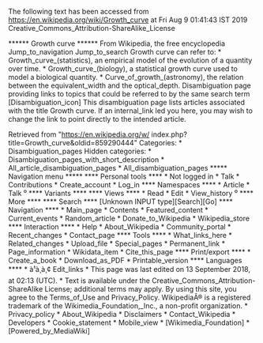 The following text has been accessed from https://en.wikipedia.org/wiki/Growth_curve at Fri Aug 9 01:41:43 IST 2019
Creative_Commons_Attribution-ShareAlike_License




















****** Growth curve ******
From Wikipedia, the free encyclopedia
Jump_to_navigation Jump_to_search
Growth curve can refer to:
    * Growth_curve_(statistics), an empirical model of the evolution of a
      quantity over time.
    * Growth_curve_(biology), a statistical growth curve used to model a
      biological quantity.
    * Curve_of_growth_(astronomy), the relation between the equivalent_width
      and the optical_depth.
                      Disambiguation page providing links to topics that could
                      be referred to by the same search term
[Disambiguation_icon] This disambiguation page lists articles associated with
                      the title Growth curve.
                      If an internal_link led you here, you may wish to change
                      the link to point directly to the intended article.

Retrieved from "https://en.wikipedia.org/w/
index.php?title=Growth_curve&oldid=859290444"
Categories:
    * Disambiguation_pages
Hidden categories:
    * Disambiguation_pages_with_short_description
    * All_article_disambiguation_pages
    * All_disambiguation_pages
***** Navigation menu *****
**** Personal tools ****
    * Not logged in
    * Talk
    * Contributions
    * Create_account
    * Log_in
**** Namespaces ****
    * Article
    * Talk
⁰
**** Variants ****
**** Views ****
    * Read
    * Edit
    * View_history
⁰
**** More ****
**** Search ****
[Unknown INPUT type][Search][Go]
**** Navigation ****
    * Main_page
    * Contents
    * Featured_content
    * Current_events
    * Random_article
    * Donate_to_Wikipedia
    * Wikipedia_store
**** Interaction ****
    * Help
    * About_Wikipedia
    * Community_portal
    * Recent_changes
    * Contact_page
**** Tools ****
    * What_links_here
    * Related_changes
    * Upload_file
    * Special_pages
    * Permanent_link
    * Page_information
    * Wikidata_item
    * Cite_this_page
**** Print/export ****
    * Create_a_book
    * Download_as_PDF
    * Printable_version
**** Languages ****
    * à¹à¸à¸¢
Edit_links
    * This page was last edited on 13 September 2018, at 02:13 (UTC).
    * Text is available under the Creative_Commons_Attribution-ShareAlike
      License; additional terms may apply. By using this site, you agree to the
      Terms_of_Use and Privacy_Policy. WikipediaÂ® is a registered trademark of
      the Wikimedia_Foundation,_Inc., a non-profit organization.
    * Privacy_policy
    * About_Wikipedia
    * Disclaimers
    * Contact_Wikipedia
    * Developers
    * Cookie_statement
    * Mobile_view
    * [Wikimedia_Foundation]
    * [Powered_by_MediaWiki]
